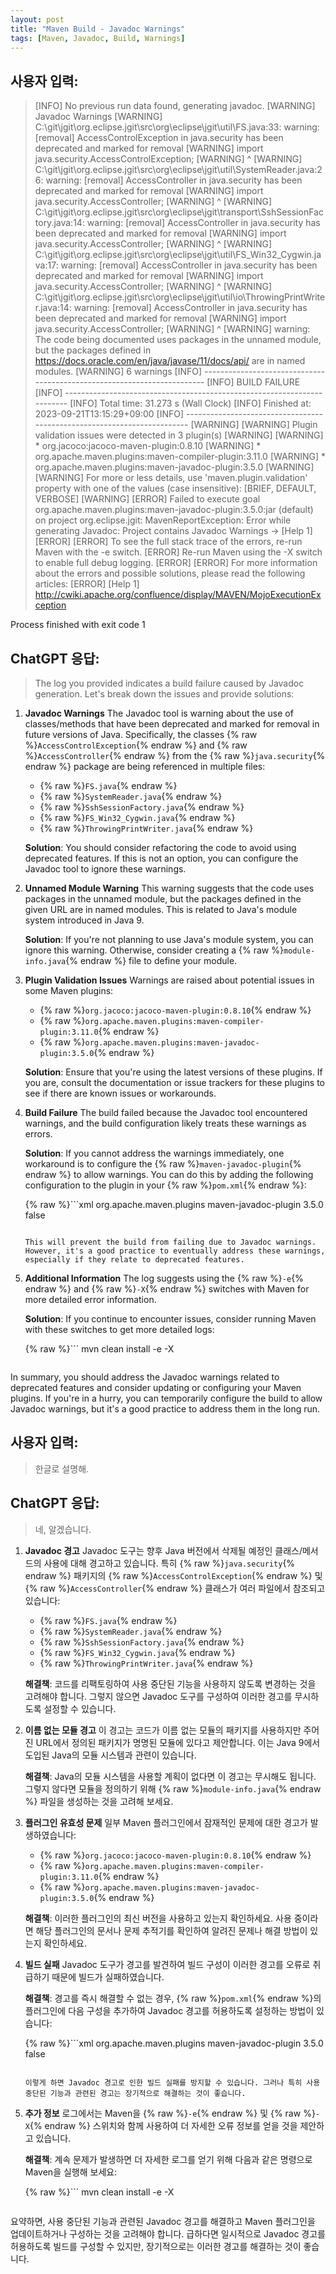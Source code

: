 ```yaml
---
layout: post
title: "Maven Build - Javadoc Warnings"
tags: [Maven, Javadoc, Build, Warnings]
---
```


## 사용자 입력:
> [INFO] No previous run data found, generating javadoc.
[WARNING] Javadoc Warnings
[WARNING] C:\git\jgit\org.eclipse.jgit\src\org\eclipse\jgit\util\FS.java:33: warning: [removal] AccessControlException in java.security has been deprecated and marked for removal
[WARNING] import java.security.AccessControlException;
[WARNING] ^
[WARNING] C:\git\jgit\org.eclipse.jgit\src\org\eclipse\jgit\util\SystemReader.java:26: warning: [removal] AccessController in java.security has been deprecated and marked for removal
[WARNING] import java.security.AccessController;
[WARNING] ^
[WARNING] C:\git\jgit\org.eclipse.jgit\src\org\eclipse\jgit\transport\SshSessionFactory.java:14: warning: [removal] AccessController in java.security has been deprecated and marked for removal
[WARNING] import java.security.AccessController;
[WARNING] ^
[WARNING] C:\git\jgit\org.eclipse.jgit\src\org\eclipse\jgit\util\FS_Win32_Cygwin.java:17: warning: [removal] AccessController in java.security has been deprecated and marked for removal
[WARNING] import java.security.AccessController;
[WARNING] ^
[WARNING] C:\git\jgit\org.eclipse.jgit\src\org\eclipse\jgit\util\io\ThrowingPrintWriter.java:14: warning: [removal] AccessController in java.security has been deprecated and marked for removal
[WARNING] import java.security.AccessController;
[WARNING] ^
[WARNING] warning: The code being documented uses packages in the unnamed module, but the packages defined in https://docs.oracle.com/en/java/javase/11/docs/api/ are in named modules.
[WARNING] 6 warnings
[INFO] ------------------------------------------------------------------------
[INFO] BUILD FAILURE
[INFO] ------------------------------------------------------------------------
[INFO] Total time:  31.273 s (Wall Clock)
[INFO] Finished at: 2023-09-21T13:15:29+09:00
[INFO] ------------------------------------------------------------------------
[WARNING] 
[WARNING] Plugin validation issues were detected in 3 plugin(s)
[WARNING] 
[WARNING]  * org.jacoco:jacoco-maven-plugin:0.8.10
[WARNING]  * org.apache.maven.plugins:maven-compiler-plugin:3.11.0
[WARNING]  * org.apache.maven.plugins:maven-javadoc-plugin:3.5.0
[WARNING] 
[WARNING] For more or less details, use 'maven.plugin.validation' property with one of the values (case insensitive): [BRIEF, DEFAULT, VERBOSE]
[WARNING] 
[ERROR] Failed to execute goal org.apache.maven.plugins:maven-javadoc-plugin:3.5.0:jar (default) on project org.eclipse.jgit: MavenReportException: Error while generating Javadoc: Project contains Javadoc Warnings -> [Help 1]
[ERROR] 
[ERROR] To see the full stack trace of the errors, re-run Maven with the -e switch.
[ERROR] Re-run Maven using the -X switch to enable full debug logging.
[ERROR] 
[ERROR] For more information about the errors and possible solutions, please read the following articles:
[ERROR] [Help 1] http://cwiki.apache.org/confluence/display/MAVEN/MojoExecutionException

Process finished with exit code 1


## ChatGPT 응답:
> The log you provided indicates a build failure caused by Javadoc generation. Let's break down the issues and provide solutions:

1. **Javadoc Warnings**
   The Javadoc tool is warning about the use of classes/methods that have been deprecated and marked for removal in future versions of Java. Specifically, the classes {% raw %}`AccessControlException`{% endraw %} and {% raw %}`AccessController`{% endraw %} from the {% raw %}`java.security`{% endraw %} package are being referenced in multiple files:

   - {% raw %}`FS.java`{% endraw %}
   - {% raw %}`SystemReader.java`{% endraw %}
   - {% raw %}`SshSessionFactory.java`{% endraw %}
   - {% raw %}`FS_Win32_Cygwin.java`{% endraw %}
   - {% raw %}`ThrowingPrintWriter.java`{% endraw %}

   **Solution**: You should consider refactoring the code to avoid using deprecated features. If this is not an option, you can configure the Javadoc tool to ignore these warnings.

2. **Unnamed Module Warning**
   This warning suggests that the code uses packages in the unnamed module, but the packages defined in the given URL are in named modules. This is related to Java's module system introduced in Java 9.

   **Solution**: If you're not planning to use Java's module system, you can ignore this warning. Otherwise, consider creating a {% raw %}`module-info.java`{% endraw %} file to define your module.

3. **Plugin Validation Issues**
   Warnings are raised about potential issues in some Maven plugins:

   - {% raw %}`org.jacoco:jacoco-maven-plugin:0.8.10`{% endraw %}
   - {% raw %}`org.apache.maven.plugins:maven-compiler-plugin:3.11.0`{% endraw %}
   - {% raw %}`org.apache.maven.plugins:maven-javadoc-plugin:3.5.0`{% endraw %}

   **Solution**: Ensure that you're using the latest versions of these plugins. If you are, consult the documentation or issue trackers for these plugins to see if there are known issues or workarounds.

4. **Build Failure**
   The build failed because the Javadoc tool encountered warnings, and the build configuration likely treats these warnings as errors.

   **Solution**: If you cannot address the warnings immediately, one workaround is to configure the {% raw %}`maven-javadoc-plugin`{% endraw %} to allow warnings. You can do this by adding the following configuration to the plugin in your {% raw %}`pom.xml`{% endraw %}:

   {% raw %}```xml
   <plugin>
       <groupId>org.apache.maven.plugins</groupId>
       <artifactId>maven-javadoc-plugin</artifactId>
       <version>3.5.0</version>
       <configuration>
           <failOnError>false</failOnError>
       </configuration>
   </plugin>
   ```{% endraw %}

   This will prevent the build from failing due to Javadoc warnings. However, it's a good practice to eventually address these warnings, especially if they relate to deprecated features.

5. **Additional Information**
   The log suggests using the {% raw %}`-e`{% endraw %} and {% raw %}`-X`{% endraw %} switches with Maven for more detailed error information.

   **Solution**: If you continue to encounter issues, consider running Maven with these switches to get more detailed logs:

   {% raw %}```
   mvn clean install -e -X
   ```{% endraw %}

In summary, you should address the Javadoc warnings related to deprecated features and consider updating or configuring your Maven plugins. If you're in a hurry, you can temporarily configure the build to allow Javadoc warnings, but it's a good practice to address them in the long run.

## 사용자 입력:
> 한글로 설명해.

## ChatGPT 응답:
> 네, 알겠습니다.

1. **Javadoc 경고**
   Javadoc 도구는 향후 Java 버전에서 삭제될 예정인 클래스/메서드의 사용에 대해 경고하고 있습니다. 특히 {% raw %}`java.security`{% endraw %} 패키지의 {% raw %}`AccessControlException`{% endraw %} 및 {% raw %}`AccessController`{% endraw %} 클래스가 여러 파일에서 참조되고 있습니다:

   - {% raw %}`FS.java`{% endraw %}
   - {% raw %}`SystemReader.java`{% endraw %}
   - {% raw %}`SshSessionFactory.java`{% endraw %}
   - {% raw %}`FS_Win32_Cygwin.java`{% endraw %}
   - {% raw %}`ThrowingPrintWriter.java`{% endraw %}

   **해결책**: 코드를 리팩토링하여 사용 중단된 기능을 사용하지 않도록 변경하는 것을 고려해야 합니다. 그렇지 않으면 Javadoc 도구를 구성하여 이러한 경고를 무시하도록 설정할 수 있습니다.

2. **이름 없는 모듈 경고**
   이 경고는 코드가 이름 없는 모듈의 패키지를 사용하지만 주어진 URL에서 정의된 패키지가 명명된 모듈에 있다고 제안합니다. 이는 Java 9에서 도입된 Java의 모듈 시스템과 관련이 있습니다.

   **해결책**: Java의 모듈 시스템을 사용할 계획이 없다면 이 경고는 무시해도 됩니다. 그렇지 않다면 모듈을 정의하기 위해 {% raw %}`module-info.java`{% endraw %} 파일을 생성하는 것을 고려해 보세요.

3. **플러그인 유효성 문제**
   일부 Maven 플러그인에서 잠재적인 문제에 대한 경고가 발생하였습니다:

   - {% raw %}`org.jacoco:jacoco-maven-plugin:0.8.10`{% endraw %}
   - {% raw %}`org.apache.maven.plugins:maven-compiler-plugin:3.11.0`{% endraw %}
   - {% raw %}`org.apache.maven.plugins:maven-javadoc-plugin:3.5.0`{% endraw %}

   **해결책**: 이러한 플러그인의 최신 버전을 사용하고 있는지 확인하세요. 사용 중이라면 해당 플러그인의 문서나 문제 추적기를 확인하여 알려진 문제나 해결 방법이 있는지 확인하세요.

4. **빌드 실패**
   Javadoc 도구가 경고를 발견하여 빌드 구성이 이러한 경고를 오류로 취급하기 때문에 빌드가 실패하였습니다.

   **해결책**: 경고를 즉시 해결할 수 없는 경우, {% raw %}`pom.xml`{% endraw %}의 플러그인에 다음 구성을 추가하여 Javadoc 경고를 허용하도록 설정하는 방법이 있습니다:

   {% raw %}```xml
   <plugin>
       <groupId>org.apache.maven.plugins</groupId>
       <artifactId>maven-javadoc-plugin</artifactId>
       <version>3.5.0</version>
       <configuration>
           <failOnError>false</failOnError>
       </configuration>
   </plugin>
   ```{% endraw %}

   이렇게 하면 Javadoc 경고로 인한 빌드 실패를 방지할 수 있습니다. 그러나 특히 사용 중단된 기능과 관련된 경고는 장기적으로 해결하는 것이 좋습니다.

5. **추가 정보**
   로그에서는 Maven을 {% raw %}`-e`{% endraw %} 및 {% raw %}`-X`{% endraw %} 스위치와 함께 사용하여 더 자세한 오류 정보를 얻을 것을 제안하고 있습니다.

   **해결책**: 계속 문제가 발생하면 더 자세한 로그를 얻기 위해 다음과 같은 명령으로 Maven을 실행해 보세요:

   {% raw %}```
   mvn clean install -e -X
   ```{% endraw %}

요약하면, 사용 중단된 기능과 관련된 Javadoc 경고를 해결하고 Maven 플러그인을 업데이트하거나 구성하는 것을 고려해야 합니다. 급하다면 일시적으로 Javadoc 경고를 허용하도록 빌드를 구성할 수 있지만, 장기적으로는 이러한 경고를 해결하는 것이 좋습니다.

